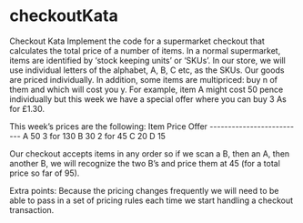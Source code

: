 # checkoutKata
Checkout Kata
Implement the code for a supermarket checkout that calculates the total price of a number of items.
In a normal supermarket, items are identified by ‘stock keeping units’ or ‘SKUs’. In our store, we will use individual letters of the alphabet, A, B, C etc, as the SKUs. Our goods are priced individually. 
In addition, some items are multipriced: buy n of them and which will cost you y. For example, item A might cost 50 pence individually but this week we have a special offer where you can buy 3 As for £1.30.

This week’s prices are the following:
 Item  Price   Offer
    --------------------------
    A     50       3 for 130
    B     30       2 for 45
    C     20
    D     15

Our checkout accepts items in any order so if we scan a B, then an A, then another B, we will recognize the two B’s and price them at 45 (for a total price so far of 95).

Extra points: Because the pricing changes frequently we will need to be able to pass in a set of pricing rules each time we start handling a checkout transaction.
